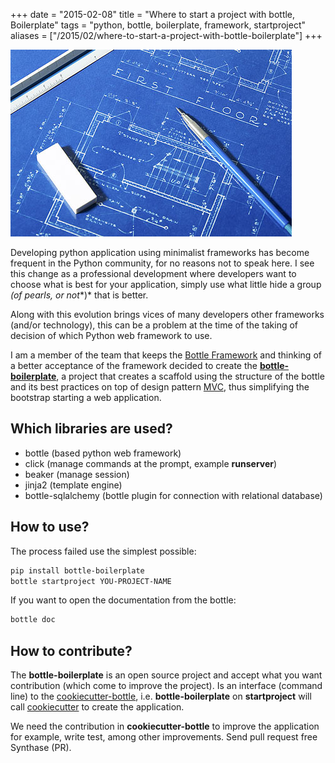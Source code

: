 +++
date = "2015-02-08"
title = "Where to start a project with bottle, Boilerplate"
tags = "python, bottle, boilerplate, framework, startproject"
aliases = ["/2015/02/where-to-start-a-project-with-bottle-boilerplate"]
+++

![A blueprint is a reproduction of a technical drawing, documenting an architecture or an engineering design.](/blueprint.jpg#center)

Developing python application using minimalist frameworks has become frequent in the Python community, for no reasons not to speak here. I see this change as a professional development where developers want to choose what is best for your application, simply use what little hide a group *(of pearls, or not**)* that is better.

Along with this evolution brings vices of many developers other frameworks (and/or technology), this can be a problem at the time of the taking of decision of which Python web framework to use.

I am a member of the team that keeps the [Bottle Framework](http://bottlepy.org/) and thinking of a better acceptance of the framework decided to create the **[bottle-boilerplate](https://github.com/avelino/bottle-boilerplate)**, a project that creates a scaffold using the structure of the bottle and its best practices on top of design pattern [MVC](https://en.wikipedia.org/wiki/Model-view-controller), thus simplifying the bootstrap starting a web application.


## Which libraries are used?

- bottle (based python web framework)
- click (manage commands at the prompt, example **runserver**)
- beaker (manage session)
- jinja2 (template engine)
- bottle-sqlalchemy (bottle plugin for connection with relational database)


## How to use?

The process failed use the simplest possible:

```bash
pip install bottle-boilerplate
bottle startproject YOU-PROJECT-NAME
```

If you want to open the documentation from the bottle:

```bash
bottle doc
```


## How to contribute?

The **bottle-boilerplate** is an open source project and accept what you want contribution (which come to improve the project). Is an interface (command line) to the [cookiecutter-bottle](https://github.com/avelino/cookiecutter-bottle), i.e. **bottle-boilerplate** on **startproject** will call [cookiecutter](http://cookiecutter.rtfd.org/) to create the application.

We need the contribution in **cookiecutter-bottle** to improve the application for example, write test, among other improvements. Send pull request free Synthase (PR).

